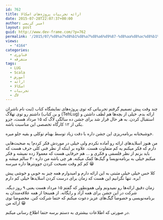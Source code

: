 ```yaml
---
id: 762
title: ارائه تجربیات پروژه‌های اسکالا
date: 2015-07-28T22:07:37+00:00
author: امیر کریمی
layout: post
guid: http://www.dev-frame.com/?p=762
permalink: '/2015/07/%d8%a7%d8%b1%d8%a7%d8%a6%d9%87-%d8%aa%d8%ac%d8%b1%d8%a8%db%8c%d8%a7%d8%aa-%d9%be%d8%b1%d9%88%da%98%d9%87%e2%80%8c%d9%87%d8%a7%db%8c-%d8%a7%d8%b3%da%a9%d8%a7%d9%84%d8%a7/'
views:
  - "4164"
categories:
  - فناوری
  - متفرقه
tags:
  - LUG
  - Scala
  - آموزش
  - ارائه
  - اسکالا
  - تجربیات
  - لاگ
---
```

چند وقت پیش تصمیم گرفتم تجربیاتی که توی پروژه‌های نمایشگاه کتاب (ثبت نام ناشران و بن کتاب) داشتم رو توی تهلاگ (TehLug) ارائه بدم. خیلی از بچه‌ها هم لطف داشتن و استقبال کردن. به هر حال قرار شد برای جشن ده سالگی لاگ که ۱۵ مرداد هست، جزو یکی از ۱۲ کارگاه تخصصی این مناسبت باشه.

خوشبختانه برنامه‌ریزی این جشن داره با دقت زیاد توسط بهنام توکلی و بقیه جلو میره.

من هنوز اسلایدهای ارائه رو آماده نکردم ولی خیلی در موردش فکر کردم! یه صحبت‌هایی دارم که فکر میکنم یه کم متفاوت هست. علاوه بر اینکه از نظر فنی کلی حرف هست که باید بزنم از نظر فلسفی و فکری و &#8230; هم حرفایی هست که معمولا زده نمیشه و فکر میکنم خیلی به برنامه‌نویسا و گیک‌ها کمک میکنه. هر چی باشه من داره ۳۰ سالم میشه و کم کم وقت نصیحت کردن جوونترها داره میرسه 😀

کلا حس خیلی خیلی مثبتی به این ارائه دارم و امیدوارم همه چیز به خوبی و خوشی پیش بره. تنها نگرانیم این هست که زمان برای درست کردن اسلایدها خیلی کم دارم!

زمان دقیق ارائه‌ها رو نمیدونم ولی همونطور که گفتم ۱۵ مرداد هست یعنی ۹ روز دیگه. شرکت در این جشن برای همه آزاد و رایگانه. از همینجا از همه علاقه‌مندان به برنامه‌نویسی و خصوصا گیگ‌های عزیز دعوت میکنم که حتما شرکت کنن. مخصوصا توی ارائه من 😀

در صورتی که اطلاعات بیشتری به دستم برسه حتما اطلاع رسانی میکنم.